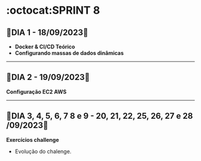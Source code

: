# :octocat:SPRINT 8
## :red_circle:DIA 1 - 18/09/2023:pushpin:
- **Docker & CI/CD Teórico**
- **Configurando massas de dados dinâmicas**

---
## :red_circle:DIA 2 - 19/09/2023:pushpin:
**Configuração EC2 AWS**

---
## :red_circle:DIA 3, 4, 5, 6, 7 8 e 9 - 20, 21, 22, 25, 26, 27 e 28 /09/2023:pushpin:
**Exercícios challenge**
- Evolução do chalenge.
